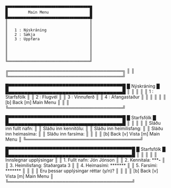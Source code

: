 ```
█▀▀▀▀▀▀▀▀▀▀▀▀▀▀▀▀▀▀▀▀▀▀▀▀▀▀▀▀▀▀▀▀▀▀▀▀█
█	      Main Menu		             █
█▄▄▄▄▄▄▄▄▄▄▄▄▄▄▄▄▄▄▄▄▄▄▄▄▄▄▄▄▄▄▄▄▄▄▄▄█
║				                     ║
║				                     ║
║	1 : Nýskráning		             ║
║	2 : Sækja		                 ║
║	3 : Uppfæra		                 ║
║				                     ║
║				                     ║
║				                     ║
║				                     ║
╚════════════════════════════════════╝
```


╔════════════════════════════════════╗
║				                     ║
╚════════════════════════════════════╝



█▀▀▀▀▀▀▀▀▀▀▀▀▀▀▀▀▀▀▀▀▀▀▀▀▀▀▀▀▀▀▀▀▀▀▀▀█
█	      Nýskráning	     █
█▄▄▄▄▄▄▄▄▄▄▄▄▄▄▄▄▄▄▄▄▄▄▄▄▄▄▄▄▄▄▄▄▄▄▄▄█
║				     ║
║				     ║
║	1 : Starfsfólk		     ║
║	2 : Flugvél		     ║
║	3 : Vinnuferð		     ║
║	4 : Áfangastaður	     ║
║				     ║
║				     ║
║    [b] Back  	    [m] Main Menu    ║
║				     ║
╚════════════════════════════════════╝


█▀▀▀▀▀▀▀▀▀▀▀▀▀▀▀▀▀▀▀▀▀▀▀▀▀▀▀▀▀▀▀▀▀▀▀▀█
█	      Starfsfólk	     █
█▄▄▄▄▄▄▄▄▄▄▄▄▄▄▄▄▄▄▄▄▄▄▄▄▄▄▄▄▄▄▄▄▄▄▄▄█
║				     ║
║				     ║
║	Sláðu inn fullt nafn:	     ║
║	Sláðu inn kennitölu:	     ║
║	Sláðu inn heimilisfang:      ║
║	Sláðu inn heimasíma:	     ║
║	Sláðu inn farsíma:	     ║
║				     ║
║ [b] Back  [v] Vista  [m] Main Menu ║
╚════════════════════════════════════╝

█▀▀▀▀▀▀▀▀▀▀▀▀▀▀▀▀▀▀▀▀▀▀▀▀▀▀▀▀▀▀▀▀▀▀▀▀▀▀▀█
█	      Starfsfólk	   	█
█▄▄▄▄▄▄▄▄▄▄▄▄▄▄▄▄▄▄▄▄▄▄▄▄▄▄▄▄▄▄▄▄▄▄▄▄▄▄▄█
║				     	║
║				     	║
║	Innslegnar upplýsingar		║
║        1. Fullt nafn: Jón Jónson	║
║        2. Kennitala: *******-****	║
║        3. Heimilisfang: Staðargata 3	║
║        4. Heimasími: *******		║
║        5. Farsími: *******		║
║					║
║  Eru þessar upplýsingar réttar (y/n)?	║
║				     	║
║  [b] Back  [v] Vista  [m] Main Menu 	║
╚═══════════════════════════════════════╝